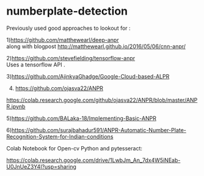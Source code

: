 # numberplate-detection

Previously used good approaches to lookout for :

1)https://github.com/matthewearl/deep-anpr  
along with blogpost http://matthewearl.github.io/2016/05/06/cnn-anpr/

2)https://github.com/stevefielding/tensorflow-anpr  
Uses a tensorflow API . 

3)https://github.com/AjinkyaGhadge/Google-Cloud-based-ALPR

4) https://github.com/ojasva22/ANPR

https://colab.research.google.com/github/ojasva22/ANPR/blob/master/ANPR.ipynb

5)https://github.com/BALaka-18/Implementing-Basic-ANPR

6)https://github.com/surajbahadur591/ANPR-Automatic-Number-Plate-Recognition-System-for-Indian-conditions


Colab Notebook for Open-cv Python and pytesseract:

https://colab.research.google.com/drive/1LwbJm_An_7dx4W5iNEab-U0JnUeZ3Y4I?usp=sharing
